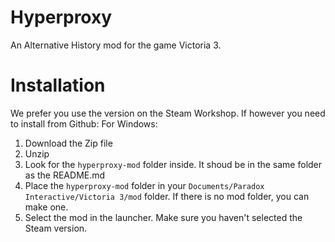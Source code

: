 # Hyperproxy
An Alternative History mod for the game Victoria 3.

# Installation
We prefer you use the version on the Steam Workshop. If however you need to install from Github: For Windows:

1. Download the Zip file
2. Unzip
3. Look for the `hyperproxy-mod` folder inside. It shoud be in the same folder as the README.md
4. Place the `hyperproxy-mod` folder in your `Documents/Paradox Interactive/Victoria 3/mod` folder. If there is no mod folder, you can make one.
5. Select the mod in the launcher. Make sure you haven't selected the Steam version.

